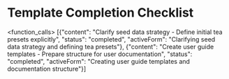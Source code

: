 # Template Completion Checklist

<function_calls>
<invoke name="TodoWrite">
<parameter name="todos">[{"content": "Clarify seed data strategy - Define initial tea presets explicitly", "status": "completed", "activeForm": "Clarifying seed data strategy and defining tea presets"}, {"content": "Create user guide templates - Prepare structure for user documentation", "status": "completed", "activeForm": "Creating user guide templates and documentation structure"}]